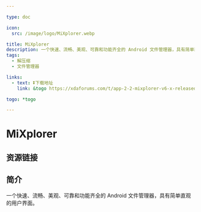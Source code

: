 ```yaml
---

type: doc

icon:
  src: /image/logo/MiXplorer.webp

title: MiXplorer
description: 一个快速、流畅、美观、可靠和功能齐全的 Android 文件管理器，具有简单直观的用户界面。
tags:
  - 解压缩
  - 文件管理器

links:
  - text: ⏬下载地址
    link: &togo https://xdaforums.com/t/app-2-2-mixplorer-v6-x-released-fully-featured-file-manager.1523691/#post-23109280

togo: *togo

---
```


<ShowLogo />

# MiXplorer

<ShowTags />

<ShowBreadcrumb />

## 资源链接

<ShowLinks />

## 简介

一个快速、流畅、美观、可靠和功能齐全的 Android 文件管理器，具有简单直观的用户界面。
